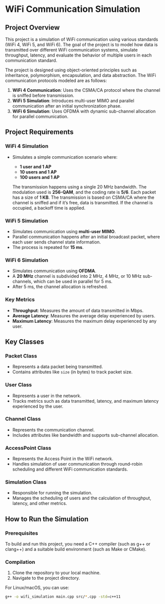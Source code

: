# WiFi Communication Simulation

## Project Overview

This project is a simulation of WiFi communication using various standards (WiFi 4, WiFi 5, and WiFi 6). The goal of the project is to model how data is transmitted over different WiFi communication systems, simulate throughput, latency, and evaluate the behavior of multiple users in each communication standard.

The project is designed using object-oriented principles such as inheritance, polymorphism, encapsulation, and data abstraction. The WiFi communication protocols modeled are as follows:

1. **WiFi 4 Communication**: Uses the CSMA/CA protocol where the channel is sniffed before transmission.
2. **WiFi 5 Simulation**: Introduces multi-user MIMO and parallel communication after an initial synchronization phase.
3. **WiFi 6 Simulation**: Uses OFDMA with dynamic sub-channel allocation for parallel communication.

## Project Requirements

### WiFi 4 Simulation
- Simulates a simple communication scenario where:
  - **1 user and 1 AP**
  - **10 users and 1 AP**
  - **100 users and 1 AP**
  
  The transmission happens using a single 20 MHz bandwidth. The modulation used is **256-QAM**, and the coding rate is **5/6**. Each packet has a size of **1 KB**. The transmission is based on CSMA/CA where the channel is sniffed and if it’s free, data is transmitted. If the channel is occupied, a backoff time is applied.

### WiFi 5 Simulation
- Simulates communication using **multi-user MIMO**.
- Parallel communication happens after an initial broadcast packet, where each user sends channel state information.
- The process is repeated for **15 ms**.

### WiFi 6 Simulation
- Simulates communication using **OFDMA**.
- A **20 MHz** channel is subdivided into 2 MHz, 4 MHz, or 10 MHz sub-channels, which can be used in parallel for 5 ms.
- After 5 ms, the channel allocation is refreshed.

### Key Metrics
- **Throughput**: Measures the amount of data transmitted in Mbps.
- **Average Latency**: Measures the average delay experienced by users.
- **Maximum Latency**: Measures the maximum delay experienced by any user.


## Key Classes

### Packet Class
- Represents a data packet being transmitted.
- Contains attributes like `size` (in bytes) to track packet size.

### User Class
- Represents a user in the network.
- Tracks metrics such as data transmitted, latency, and maximum latency experienced by the user.

### Channel Class
- Represents the communication channel.
- Includes attributes like bandwidth and supports sub-channel allocation.

### AccessPoint Class
- Represents the Access Point in the WiFi network.
- Handles simulation of user communication through round-robin scheduling and different WiFi communication standards.

### Simulation Class
- Responsible for running the simulation.
- Manages the scheduling of users and the calculation of throughput, latency, and other metrics.

## How to Run the Simulation

### Prerequisites
To build and run this project, you need a C++ compiler (such as g++ or clang++) and a suitable build environment (such as Make or CMake).

### Compilation

1. Clone the repository to your local machine.
2. Navigate to the project directory.

For Linux/macOS, you can use:

```bash
g++ -o wifi_simulation main.cpp src/*.cpp -std=c++11
